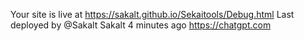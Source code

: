 Your site is live at https://sakalt.github.io/Sekaitools/Debug.html
Last deployed by @Sakalt Sakalt 4 minutes ago
https://chatgpt.com
